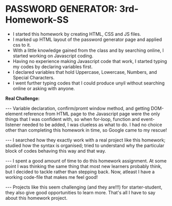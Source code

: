 # PASSWORD GENERATOR:  3rd-Homework-SS
 * I started this homework by creating HTML, CSS and JS files.
 * I marked up HTML layout of the password generator page and applied css to it.
 * With a little knowledge gained from the class and by searching online, I started working on Javascript coding.
 * Having no experience making Javascript code that work, I started typing my codes by declaring variables first.
 * I declared variables that hold Uppercase, Lowercase, Numbers, and Special Characters.
 * I went further typing codes that I could produce unyil without searching online or asking with anyone.
 
 **Real Challenge:**
 
 --- Variable declaration, confirm/promt window method, and getting DOM-element reference from HTML page to the Javascript page were the only things that I was confident with, so when for-loop, function and event-listener needed to be added, I was clueless as what to do. I had no choice other than completing this homework in time, so Google came to my rescue!
 
 --- I searched how they exactly work with a real project like this homework; studied how the syntax is organised; tried to understand why the particular block of codes behaving this way and that way. 
 
 --- I spent a good amount of time to do this homework assignment. At some point I was thinking the same thing that most new learners probably think, but I decided to tackle rather than stepping back. Now, atleast I have a working code-file that makes me feel good!
 
 --- Projects like this seem challenging (and they are!!!) for starter-student, they also give good opportunities to learn more. That's all I have to say about this homework project. 
